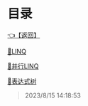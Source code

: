 # 目录  


[👈【返回】](/--目录--/dotnet/CSharp笔记/--目录--CSharp笔记)  


[📜LINQ](/dotnet/CSharp笔记/LINQ/LINQ)  

[📜并行LINQ](/dotnet/CSharp笔记/LINQ/并行LINQ)  

[📜表达式树](/dotnet/CSharp笔记/LINQ/表达式树)  







> 2023/8/15 14:18:53
